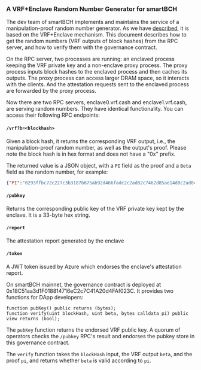 ### A VRF+Enclave Random Number Generator for smartBCH

The dev team of smartBCH implements and maintains the service of a manipulation-proof random number generator. As we have [described](https://read.cash/@SmartBCH/light-weighted-manipulation-proof-random-number-generator-for-smartbch-79ac7d36), it is based on the VRF+Enclave mechanism. This document describes how to get the random numbers (VRF outputs of block hashes) from the RPC server, and how to verify them with the governance contract.

On the RPC server, two processes are running: an enclaved process keeping the VRF private key and a non-enclave proxy process. The proxy process inputs block hashes to the enclaved process and then caches its outputs. The proxy process can access larger DRAM space, so it interacts with the clients. And the attestation requests sent to the enclaved process are forwarded by the proxy process.

Now there are two RPC servers, enclave0.vrf.cash and enclave1.vrf.cash, are serving random numbers. They have identical functionality. You can access their following RPC endpoints:

#### `/vrf?b=<blockhash>`

Given a block hash, it returns the corresponding VRF output, i.e., the manipulation-proof random number, as well as the output's proof. Please note the block hash is in hex format and does not have a "0x" prefix. 

The returned value is a JSON object, with a `PI` field as the proof and a `Beta` field as the random number, for example:

```json
{"PI":"0293ffbc72c227c3b3187b875ab92d466fadc2c2ad82c7462d85ae14d8c2ad047cb3258ec359ce21e30c25f327d5b693a2e8d785f9f522cdf7d66ec56f7de9ab848466fea0ac33e4d539f37bcd6993d5d2","Beta":"4674ab45ef18d900d6c4ca25e3faec40271e856efed3ec899d91fff08896e630"}
```

#### `/pubkey`

Returns the corresponding public key of the VRF private key kept by the enclave. It is a 33-byte hex string.

#### `/report`

The attestation report generated by the enclave

#### `/token`

A JWT token issued by Azure which endorses the enclave's attestation report.

On smartBCH mainnet, the governance contract is deployed at 0x18C51aa3d1F018814716eC2c7C41A20d4FAf023C. It provides two functions for DApp developers:

```solidity
function pubKey() public returns (bytes);
function verify(uint blockHash, uint beta, bytes calldata pi) public view returns (bool);
```

The `pubKey` function returns the endorsed VRF public key. A quorum of operators checks the `/pubkey` RPC's result and endorses the pubkey store in this governance contract.

The `verify` function takes the `blockHash` input, the VRF output `beta`, and the proof `pi`, and returns whether `beta` is valid according to `pi`.


